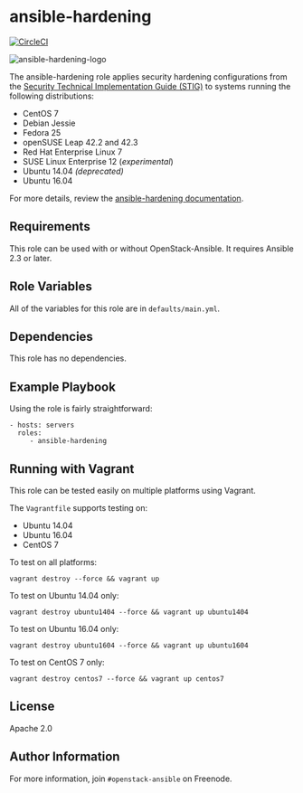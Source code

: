 ansible-hardening
=================
[![CircleCI](https://circleci.com/gh/JJediny/ansible-hardening.svg?style=svg)](https://circleci.com/gh/JJediny/ansible-hardening)

![ansible-hardening-logo](doc/source/_static/ansible-hardening-logo.png)

The ansible-hardening role applies security hardening configurations
from the [Security Technical Implementation Guide (STIG)](http://iase.disa.mil/stigs/Pages/index.aspx)
to systems running the following distributions:

* CentOS 7
* Debian Jessie
* Fedora 25
* openSUSE Leap 42.2 and 42.3
* Red Hat Enterprise Linux 7
* SUSE Linux Enterprise 12 (*experimental*)
* Ubuntu 14.04 *(deprecated)*
* Ubuntu 16.04 

For more details, review the
[ansible-hardening documentation](http://docs.openstack.org/developer/ansible-hardening/).

Requirements
------------

This role can be used with or without OpenStack-Ansible. It requires
Ansible 2.3 or later.

Role Variables
--------------

All of the variables for this role are in `defaults/main.yml`.

Dependencies
------------

This role has no dependencies.

Example Playbook
----------------

Using the role is fairly straightforward:

    - hosts: servers
      roles:
         - ansible-hardening

Running with Vagrant
--------------------

This role can be tested easily on multiple platforms using Vagrant.

The `Vagrantfile` supports testing on:
 * Ubuntu 14.04
 * Ubuntu 16.04
 * CentOS 7

To test on all platforms:

```shell
vagrant destroy --force && vagrant up
```

To test on Ubuntu 14.04 only:

```shell
vagrant destroy ubuntu1404 --force && vagrant up ubuntu1404
```

To test on Ubuntu 16.04 only:
```shell
vagrant destroy ubuntu1604 --force && vagrant up ubuntu1604
```

To test on CentOS 7 only:

```shell
vagrant destroy centos7 --force && vagrant up centos7
```

License
-------

Apache 2.0

Author Information
------------------

For more information, join `#openstack-ansible` on Freenode.
